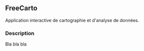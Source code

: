 ## FreeCarto

Application interactive de cartographie et d'analyse de données.

### Description

Bla bla bla
